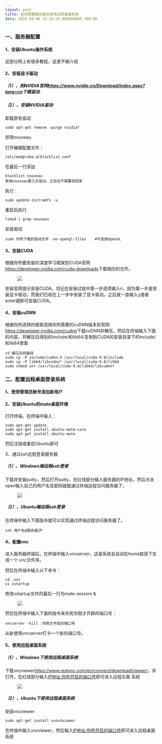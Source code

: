 ```yaml
---
layout: post
title: 如何配置服务器及使用远程桌面系统
data: 2018-09-06 15:34:24.000000000 +09:00
---
```




### 一、服务器配置

#### 1、安装Ubuntu操作系统

这部分网上有很多教程，这里不做介绍

#### 2、安装显卡驱动

##### （1）、到NVIDIA官网<https://www.nvidia.cn/Download/index.aspx?lang=cn>下载驱动

##### （2）、安装NVIDIA驱动

卸载原有驱动

```
sudo apt-get remove -purge nvidia*
```

禁用nouveau

打开编辑配置文件：

```
/etc/modprobe.d/blacklist.conf
```

在最后一行添加

```
blacklist nouveau
禁用nouveau第三方驱动，之后也不需要改回来
```

执行：

```
sudo update-initramfs -u
```

重启后执行

```
lsmod | grep nouveau
```

安装驱动

```
sudo 你所下载的驱动文件 -no-opengl-files    #不安装OpenGL
```

#### 3、安装CUDA

根据你所要安装的深度学习框架到CUDA官网<https://developer.nvidia.com/cuda-downloads>下载相应的文件。

<figure>
    <a><img src="{{site.url}}/my_pics/1536229944(1).png"></a>
</figure>

安装官网提示安装CUDA。切记在安装过程中第一步选项输入n，因为第一步是安装显卡驱动，而我们已经在上一步中安装了显卡驱动，之后就一直输入y或者enter键即可安装CUDA。

#### 4、安装cuDNN

根据你所选择的框架选择你所需要的cuDNN版本到官网<https://developer.nvidia.com/cudnn>下载cuDNN并解压。然后在终端输入下面的内容，将解压后得到的include/和lib64/复制到CUDA的安装目录下的include/和lib64里面

```
cd 解压后的路径
sudo cp -P include/cudnn.h /usr/local/cuda-9.0/include
sudo cp -P lib64/libcudnn* /usr/local/cuda-9.0/lib64
sudo chmod a+r /usr/local/cuda-9.0/lib64/libcudnn*
```

### 二、配置远程桌面登录系统

#### 1、使用管理员账号添加新用户

#### 2、安装Ubuntu的mate桌面环境

打开终端，在终端中输入：

```
sudo apt-get update
sudo apt-get install ubuntu-mate-core
sudo apt-get install ubuntu-mate
```

然后注销或重启Ubuntu即可

3、通过ssh远程登录服务器

##### （1）、Windows端远程ssh登录

下载并安装putty，然后打开putty，在红线部分输入服务器的IP地址，然后点击open输入自己的用户名及密码就能通过终端远程访问服务器了。

<figure>
    <a><img src="{{site.url}}/my_pics/1536230953(1).png"></a>
</figure>

##### （2）、Ubuntu端远程ssh登录

在终端中输入下面指令就可以实现通过终端远程访问服务器了。

```
ssh 用户名@服务器IP
```

#### 4、配置vnc

进入服务器终端后，在终端中输入vncserver，这是系统会自动在home路径下生成一个.vnc文件夹。

然后在终端中输入以下命令：

```
cd .vnc
vi xstartup
```

修改xstartup文件的最后一行为mate-session &

<figure>
    <a><img src="{{site.url}}/my_pics/1536230117(1).png"></a>
</figure>

然后在终端中输入下面的指令来杀死你刚才开辟的端口号：

```
vncserver -kill :你刚才开启的端口号
```

从新使用vncserver打卡一个新的端口号。

#### 5、使用远程桌面系统

##### （1）、Windows下使用远程桌面系统

下载vncviewer<https://www.realvnc.com/en/connect/download/viewer/>，并打开。在红线部分输入<u>IP地址:你所开启的端口号</u>即可进入远程左面 系统

<figure>
    <a><img src="{{site.url}}/my_pics/1536230178(1).png"></a>
</figure>

##### （2）、Ubuntu下使用远程桌面系统

安装vncviewer

```
sudo apt-get install xvnc4viewer
```

在终端中输入vncviewer，然后输入<u>IP地址:你所开启的端口号</u>即可进入远程桌面系统


